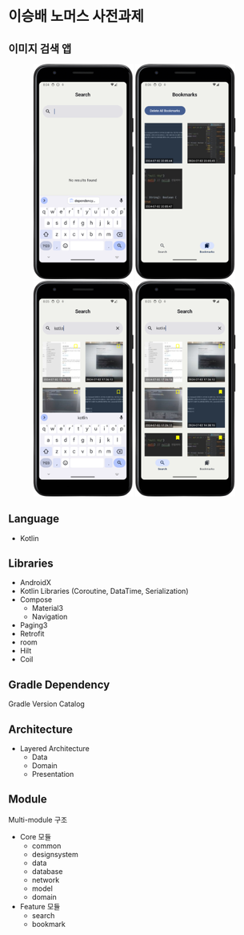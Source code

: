 # 이승배 노머스 사전과제

## 이미지 검색 앱
<p align="center">
  <img src="screenshot/Screenshot_SearchScreen.png" alt="Search Screen" width="200" />
  <img src="screenshot/Screenshot_BookmarkScreen.png" alt="Bookmark Screen" width="200" />
  <img src="screenshot/Screenshot_SearchScreen_Search.png" alt="Search Screen Search" width="200" />
  <img src="screenshot/Screenshot_SearchScreen_Bookmark.png" alt="Search Screen Bookmark" width="200" />
</p>

## Language
* Kotlin

## Libraries
* AndroidX
* Kotlin Libraries (Coroutine, DataTime, Serialization)
* Compose
  * Material3
  * Navigation
* Paging3
* Retrofit
* room
* Hilt
* Coil

## Gradle Dependency
Gradle Version Catalog

## Architecture
* Layered Architecture 
  * Data
  * Domain
  * Presentation

## Module
Multi-module 구조 
* Core 모듈 
  * common
  * designsystem
  * data
  * database
  * network
  * model
  * domain
* Feature 모듈
  * search
  * bookmark